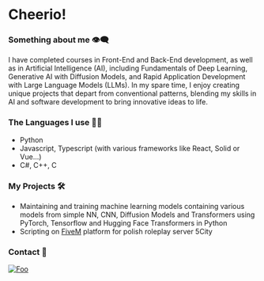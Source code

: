 # Cheerio!
### Something about me 👁️‍🗨️
I have completed courses in Front-End and Back-End development, as well as in Artificial Intelligence (AI), including Fundamentals of Deep Learning, Generative AI with Diffusion Models, and Rapid Application Development with Large Language Models (LLMs). In my spare time, I enjoy creating unique projects that depart from conventional patterns, blending my skills in AI and software development to bring innovative ideas to life.
### The Languages I use 🧑‍💻
- Python
- Javascript, Typescript (with various frameworks like React, Solid or Vue...)
- C#, C++, C
### My Projects 🛠️
- Maintaining and training machine learning models containing various models from simple NN, CNN, Diffusion Models and Transformers using PyTorch, Tensorflow and Hugging Face Transformers in Python
- Scripting on [FiveM](https://fivem.net/) platform for polish roleplay server 5City
### Contact 🔗
[![Foo](https://dcbadge.vercel.app/api/shield/337202471279656961?compact=true)](https://discordapp.com/users/337202471279656961/)

